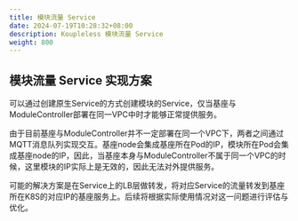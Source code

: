 ```yaml
---
title: 模块流量 Service
date: 2024-07-19T10:28:32+08:00
description: Koupleless 模块流量 Service
weight: 800
---
```


## 模块流量 Service 实现方案

可以通过创建原生Service的方式创建模块的Service，仅当基座与ModuleController部署在同一VPC中时才能够正常提供服务。

由于目前基座与ModuleController并不一定部署在同一个VPC下，两者之间通过MQTT消息队列实现交互。基座node会集成基座所在Pod的IP，模块所在Pod会集成基座node的IP，因此，当基座本身与ModuleController不属于同一个VPC的时候，这里模块的IP实际上是无效的，因此无法对外提供服务。

可能的解决方案是在Service上的LB层做转发，将对应Service的流量转发到基座所在K8S的对应IP的基座服务上。后续将根据实际使用情况对这一问题进行评估与优化。
